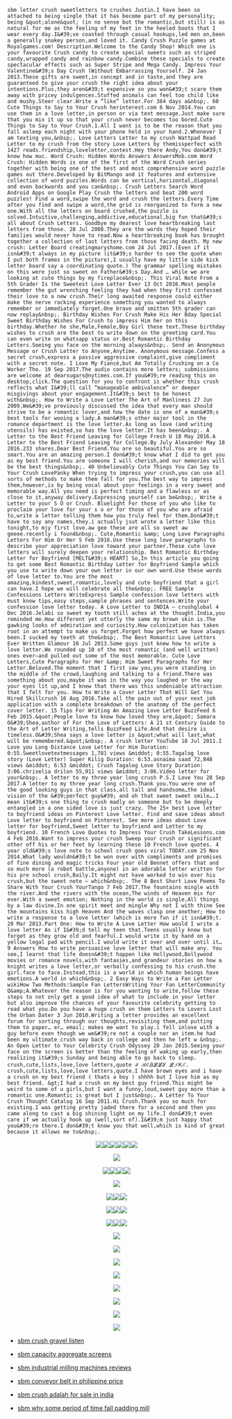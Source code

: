 
```
sbm letter crush sweetletters to crushes Justin.I have been so attached to being single that it has become part of my personality; being &quot;alone&quot; (in no sense but the romantic,but still) is as natural for me as the feeling of my feet in the heeled boots that I wear every day.I&#39;ve coasted through casual hookups,led men on,been a generally snakey person,and loved it. Candy Crush Puzzle games at Royalgames.com! Description.Welcome to the Candy Shop! Which one is your favourite Crush candy to create special sweets such as striped candy,wrapped candy and rainbow candy.Combine these specials to create spectacular effects such as Super Stripe and Mega Candy. Impress Your Valentine&#39;s Day Crush (Without Embarrassing Yourself. 24 Jan 2013.These gifts are sweet,in concept and in taste,and they are guaranteed to give your crush the right idea about your intentions.Plus,they aren&#39;t expensive so you won&#39;t scare them away with pricey indulgences.Stuffed animals can feel too child like and mushy.Steer clear.Write a “like” letter.For 364 days a&nbsp;. 60 Cute Things to Say to Your Crush herinterest.com 6 Nov 2014.You can use them in a love letter,in person or via text message.Just make sure that you mix it up so that your crush never becomes too bored.Cute Things to Say to Your Crush.1.All I want is to be the reason that you fall asleep each night with your phone held in your hand.2.Whenever I am texting you,&nbsp;. Love Letters Letter to my crush Wattpad Read Letter to my crush from the story Love Letters by themissperfect with 1427 reads.friendship,loveletter,contest.Hey there Andy,You don&#39;t know how muc. Word Crush: Hidden Words Answers AnswersMob.com Word Crush: Hidden Words is one of the first of the Word Crush series together with being one of the best and most comprehensive word puzzle games out there.Developed by BitMango and it features and extensive collection of word puzzles.Words can be vertical,horizontal,diagonal and even backwards and you can&nbsp;. Crush Letters Search Word Android Apps on Google Play Crush the letters and beat 200 word puzzles! Find a word,swipe the word and crush the letters.Every Time after you find and swipe a word,the grid is reorganized to form a new one.With all the letters on board crushed,the puzzle is solved.Intuitive,challenging,addictive,educational,big fun that&#39;s all about Crush Letters. Goodbye my dearest love heartbreaking last letters from those. 28 Jul 2008.They are the words they hoped their families would never have to read.Now a heartbreaking book has brought together a collection of last letters from those facing death. My new crush: Letter Board creatingmaryshome.com 24 Jul 2017.(Even if it isn&#39;t always in my picture (it&#39;s harder to see the quote when I put both frames in the picture),I usually have my little side kick letter board say a coordinating quote.) The grammar spelling mistakes on this were just so sweet on Father&#39;s Day.And … while we are looking at cute things by my fireplace&nbsp;. This Viral Note From a 5th Grader Is the Sweetest Love Letter Ever 13 Oct 2016.Most people remember the gut wrenching feeling they had when they first confessed their love to a new crush.Their long awaited response could either make the nerve racking experience something you wanted to always remember or immediately forget.One brave and smitten 5th grader can now replay&nbsp;. Birthday Wishes For Crush Make His Her Bday Special Sweet Birthday Wishes For Crush to impress Him her on this birthday.Whether he she,Male,Female,Boy Girl these text.These birthday wishes to crush are the best to write down on the greeting card.You can even write on whatsapp status or.Best Romantic Birthday Letters.Seeing you face on the morning always&nbsp;. Send an Anonymous Message or Crush Letter to Anyone,Anytime. Anonymous message.Confess a secret crush,express a passive aggressive complaint,give compliment with a secret note. I Love My Fiancé,but Am Totally Crushing on a Co Worker The. 19 Sep 2017.The audio contains more letters; submissions are welcome at dearsugars@nytimes.com.If you&#39;re reading this on desktop,click.The question for you to confront is whether this crush reflects what I&#39;ll call “manageable ambivalence” or deeper misgivings about your engagement.It&#39;s best to be honest with&nbsp;. How to Write a Love Letter The Art of Manliness 27 Jun 2009.We&#39;ve previously discussed the idea that every man should strive to be a romantic lover,and how the date is one of a man&#39;s best tools for wooing a lady.A man&#39;s other major tool in the romance department is the love letter.As long as love (and writing utensils) has existed,so has the love letter.It has been&nbsp;. A Letter to the Best Friend Leaving for College Fresh U 18 May 2016.A Letter to the Best Friend Leaving for College.By July Alexander May 18 2016.233 shares.Dear Best Friend.You are so beautiful.You are so smart.You are an amazing person.I don&#39;t know what I did to get you as my best friend.You are someone I will cherish,and our memories will be the best things&nbsp;. 40 Unbelievably Cute Things You Can Say to Your Crush LovePanky When trying to impress your crush,you can use all sorts of methods to make them fall for you.The best way to impress them,however,is by being vocal about your feelings in a very sweet and memorable way.All you need is perfect timing and a flawless or as close to it,anyway delivery.Expressing yourself can be&nbsp;. Write a Letter to your S O or Crush. Bluelight For those of you who like to proclaim your love for your s o or for those of you who are afraid to,write a letter telling them how you truly feel for them.Don&#39;t have to say any names,they.i actually jsut wrote a letter like this tonight,to mjy first love.aw gee these are all so sweet aw geeee.recently i found&nbsp;. Cute,Romantic &amp; Long Love Paragraphs Letters For Him Or Her 5 Feb 2016.Use these long love paragraphs to describe your appreciation love toward your partner.These cute love letters will surely deepen your relationship. Best Romantic Birthday Letter for Boyfriend [MELT&#39;s HEART] So,In this article you going to get some Best Romantic Birthday Letter for Boyfriend Sample which you use to write down your own letter in our own word.Use these words of love letter to.You are the most amazing,kindest,sweet,romantic,lovely and cute boyfriend that a girl can have.I hope we will celebrate all the&nbsp;. FREE Sample Confessions Letters WriteExpress Sample confession love letters with must know tips,easy steps,sample phrases and sentences.Write your confession love letter today. A Love Letter to INDIA — crushglobal 4 Dec 2016.Jelabi so sweet my tooth still aches at the thought.India,you reminded me.How different yet utterly the same my brown skin is.The gawking looks of admiration and curiosity.How colonization has taken root in an attempt to make us forget.Forget how perfect we have always been.I sucked my teeth at the&nbsp;. The Best Romantic Love Letters Ever Written Glamour 10 Jul 2013.Some guys just knew how to write a love letter.We rounded up 10 of the most romantic (and well written) ones ever—and pulled out some of the most memorable. Cute Love Letters,Cute Paragraphs for Her &amp; Him Sweet Paragraphs for Her Letter.Beloved.The moment that I first saw you,you were standing in the middle of the crowd,laughing and talking to a friend.There was something about you,maybe it was in the way you laughed or the way your eyes lit up,and I knew that there was this undeniable attraction that I felt for you. How to Write a Cover Letter That Will Get You Hired Skillcrush 16 Aug 2016.Take all the pain out of your next job application with a complete breakdown of the anatomy of the perfect cover letter. 15 Tips For Writing An Amazing Love Letter BuzzFeed 6 Feb 2015.&quot;People love to know how loved they are,&quot; Samara O&#39;Shea,author of For the Love of Letters: A 21 st Century Guide to the Art of Letter Writing,tells BuzzFeed Life.And that desire is timeless.O&#39;Shea says a love letter is &quot;what will last,what will be remembered.&quot;&nbsp;. A crush letter YouTube 18 Jul 2011.I Love you Long Distance Love Letter for Him Duration: 0:55.Sweetlovetextmessages 1,781 views &middot; 0:55.Tagalog love story (Love Letter) Super Kilig Duration: 6:53.asnaima saad 72,848 views &middot; 6:53 &middot; Crush Tagalog Love Story Duration: 3:06.chriselia drilon 55,911 views &middot; 3:06.Video letter for your&nbsp;. A letter to my three year long crush P.S.I Love You 28 Sep 2017.A letter to my three year long crush.Thank you.You were one of the good looking guys in that class,all tall and handsome…the ideal vision of the &#39;perfect guy&#39; and oh that sweet sweet smile….I mean it&#39;s one thing to crush madly on someone but to be deeply entangled in a one sided love is just crazy. The 25+ best Love letter to boyfriend ideas on Pinterest Love letter. Find and save ideas about Love letter to boyfriend on Pinterest. See more ideas about Love letter for boyfriend,Sweet letter to boyfriend and Letter to my boyfriend. 10 French Love Quotes to Impress Your Crush TakeLessons.com 4 Feb 2016.Want to impress your crush Sweep your crush or significant other off his or her feet by learning these 10 French love quotes. 4 year old&#39;s love note to school crush goes viral TODAY.com 25 Nov 2014.What lady wouldn&#39;t be won over with compliments and promises of fine dining and magic tricks Four year old Bennet offers that and so much more (a robot battle,anyone) in an adorable letter written for his pre school crush,Baily.It might not have worked to win over his crush,but the sweet note — which&nbsp;. The 8 Best Short Love Poems To Share With Your Crush YourTango 7 Feb 2017.The fountains mingle with the river.And the rivers with the ocean,The winds of Heaven mix for ever.With a sweet emotion; Nothing in the world is single,All things by a law divine.In one spirit meet and mingle Why not I with thine See the mountains kiss high Heaven And the waves clasp one another; How to write a response to a love letter (which is more fun if it isn&#39;t. 20 Mar 2013.Part One: How to Write A Love Letter How would I write a love letter As if I&#39;d tell my teen that.Teens usually know but forget as they grow old and fearful.I would write it by hand on a yellow legal pad with pencil.I would write it over and over until it… 9 Answers How to write persuasive love letter that will make any. You see,I learnt that life doesn&#39;t happen like Hollywood,Bollywood movies or romance novels,with fantasies,and grandeur stories on how a knight writes a love letter,or verbally confessing to his crush.the girl.face to face.Instead,this is a world in which human beings have emotions.A world in which&nbsp;. 2 Easy Ways to Write a Fan Letter wikiHow Two Methods:Sample Fan LettersWriting Your Fan LetterCommunity Q&amp;A.Whatever the reason is for you wanting to write,follow these steps to not only get a good idea of what to include in your letter but also improve the chances of your favourite celebrity getting to read what you.Do you have a huge crush on them Letters to Lovers Lost the Urban Dater 3 Jun 2010.Writing a letter provides an excellent forum for sorting through our thoughts,revisiting them,and putting them to paper… er… email; makes me want to play.i fell inlove with a guy before even though we we&#39;re not a couple nor an item.he had been my ultimate crush way back in college and then he left w &nbsp;. An Open Letter to Your Celebrity Crush Odyssey 20 Jan 2015.Seeing your face on the screen is better than the feeling of waking up early,then realizing it&#39;s Sunday and being able to go back to sleep. crush,cute,lists,love,love letters,quote ℐ ℛℰᎯℒℒᎽ ℒℐᏦℰ. crush,cute,lists,love,love letters,quote.I have brown eyes and i have a crush on my best friend ( thats a boy ) shhhh but I love him as my best friend. &gt;I had a crush on my best guy friend.This might be weird to some of u girls,but I want a funny,loud,sweet guy more than a romantic one.Romantic is great but I just&nbsp;. A Letter To Your Crush Thought Catalog 16 Sep 2011.Hi Crush.Thank you so much for existing.I was getting pretty jaded there for a second and then you came along to cast a big shining light on my life.I don&#39;t even care if we actually hook up (well,sort of).I&#39;m just happy that you&#39;re there.I don&#39;t know you that well,which is kind of great because it allows me to&nbsp;. 
```

<div align="center">
  
<a rel="nofollow" href="https://m.shibang-china.com?f=github&k=sbm+letter+crush+sweet"><img src="https://static.shibang-china.com/en/l.png"></a><img src="https://static.shibang-china.com/en/hw.png"><a rel="nofollow" href="https://m.shibang-china.com/product/?f=github&k=sbm+letter+crush+sweet"><img src="https://static.shibang-china.com/en/p.png"></a><a rel="nofollow" href="https://m.shibang-china.com/cases/?f=github&k=sbm+letter+crush+sweet"><img src="https://static.shibang-china.com/en/c.png"></a><a rel="nofollow" href="https://m.shibang-china.com/news/?f=github&k=sbm+letter+crush+sweet"><img src="https://static.shibang-china.com/en/n.png"></a><a rel="nofollow" href="https://m.shibang-china.com?f=github&k=sbm+letter+crush+sweet"><img src="https://static.shibang-china.com/en/m.png"></a>

<a rel="nofollow" href="https://m.shibang-china.com/product/?f=github&k=sbm+letter+crush+sweet"><img src="https://static.shibang-china.com/en/b.jpg"></a>
  
<a rel="nofollow" href="https://m.shibang-china.com/solution-aggregate.html?f=github&k=sbm+letter+crush+sweet"><img src="https://static.shibang-china.com/en/a.jpg"></a><a rel="nofollow" href="https://m.shibang-china.com/solution-mine.html?f=github&k=sbm+letter+crush+sweet"><img src="https://static.shibang-china.com/en/m.jpg"></a><a rel="nofollow" href="https://m.shibang-china.com/solution-mill.html?f=github&k=sbm+letter+crush+sweet"><img src="https://static.shibang-china.com/en/g.jpg"></a><a rel="nofollow" href="https://m.shibang-china.com/solution-epc.html?f=github&k=sbm+letter+crush+sweet"><img src="https://static.shibang-china.com/en/e.jpg"></a>

<a rel="nofollow" href="https://m.shibang-china.com/product/?f=github&k=sbm+letter+crush+sweet"><img src="https://static.shibang-china.com/en/a-p.png"></a>

<a rel="nofollow" href="https://m.shibang-china.com/product/crusher/c6x.html?f=github&k=sbm+letter+crush+sweet"><img src="https://static.shibang-china.com/en/j.jpg"></a><a rel="nofollow" href="https://m.shibang-china.com/product/crusher/ci5x.html?f=github&k=sbm+letter+crush+sweet"><img src="https://static.shibang-china.com/en/i.jpg"></a><a rel="nofollow" href="https://m.shibang-china.com/product/crusher/hst.html?f=github&k=sbm+letter+crush+sweet"><img src="https://static.shibang-china.com/en/c.jpg"></a>

<a rel="nofollow" href="https://m.shibang-china.com/product/mill/mtw.html?f=github&k=sbm+letter+crush+sweet"><img src="https://static.shibang-china.com/en/mtw.jpg"></a><a rel="nofollow" href="https://m.shibang-china.com/product/mill/scm.html?f=github&k=sbm+letter+crush+sweet"><img src="https://static.shibang-china.com/en/scm.jpg"></a><a rel="nofollow" href="https://m.shibang-china.com/product/mill/lm.html?f=github&k=sbm+letter+crush+sweet"><img src="https://static.shibang-china.com/en/lm.jpg"></a>

<a rel="nofollow" href="https://m.shibang-china.com/product/sand/vsi6x.html?f=github&k=sbm+letter+crush+sweet"><img src="https://static.shibang-china.com/en/6x.jpg"></a><a rel="nofollow" href="https://m.shibang-china.com/product/sand/vu.html?f=github&k=sbm+letter+crush+sweet"><img src="https://static.shibang-china.com/en/vu.jpg"></a><a rel="nofollow" href="https://m.shibang-china.com/product/mobile/klun.html?f=github&k=sbm+letter+crush+sweet"><img src="https://static.shibang-china.com/en/k.jpg"></a>

<a rel="nofollow" href="https://m.shibang-china.com/cases/?f=github&k=sbm+letter+crush+sweet"><img src="https://static.shibang-china.com/en/case.png"></a>

<a rel="nofollow" href="https://m.shibang-china.com/cases/aggregate/202.html?f=github&k=sbm+letter+crush+sweet"><img src="https://static.shibang-china.com/en/c-1.jpg"></a>

<a rel="nofollow" href="https://m.shibang-china.com/cases/aggregate/203.html?f=github&k=sbm+letter+crush+sweet"><img src="https://static.shibang-china.com/en/c-2.jpg"></a>

<a rel="nofollow" href="https://m.shibang-china.com/cases/mill/123.html?f=github&k=sbm+letter+crush+sweet"><img src="https://static.shibang-china.com/en/c-3.jpg"></a>

<a rel="nofollow" href="https://m.shibang-china.com/contact_us.html?f=github&k=sbm+letter+crush+sweet"><img src="https://static.shibang-china.com/en/contact.png"></a>

<a rel="nofollow" href="https://swt.shibang-china.com/?f=github&k=sbm+letter+crush+sweet"><img src="https://static.shibang-china.com/en/chat.png"></a>

<a rel="nofollow" href="https://whatsapp.shibangsoft.com/WhatsApp.php?f=github&k=sbm+letter+crush+sweet"><img src="https://static.shibang-china.com/en/whatsapp.png"></a>

<a rel="nofollow" href="https://m.shibang-china.com/?f=github&k=sbm+letter+crush+sweet"><img src="https://static.shibang-china.com/en/website.png"></a>

</div>


* [sbm crush gravel listen](sbm%20crush%20gravel%20listen.md)

* [sbm capacity aggregate screens](sbm%20capacity%20aggregate%20screens.md)

* [sbm industrial milling machines reviews](sbm%20industrial%20milling%20machines%20reviews.md)

* [sbm conveyor belt in philippine price](sbm%20conveyor%20belt%20in%20philippine%20price.md)

* [sbm crush adalah for sale in india](sbm%20crush%20adalah%20for%20sale%20in%20india.md)

* [sbm why some period of time fall padding mill](sbm%20why%20some%20period%20of%20time%20fall%20padding%20mill.md)